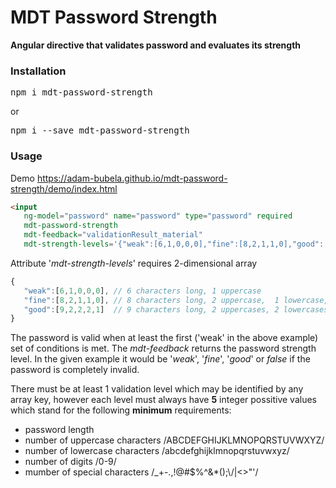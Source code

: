 <h1>MDT Password Strength</h1>
<b>Angular directive that validates password and evaluates its strength</b>
<br>

<h3>Installation</h3>

<p><pre>npm i mdt-password-strength</pre></p>
or
<p><pre>npm i --save mdt-password-strength</pre></p>

<h3>Usage</h3>
Demo <a href="https://adam-bubela.github.io/mdt-password-strength/demo/index.html">
https://adam-bubela.github.io/mdt-password-strength/demo/index.html</a>

```html
<input 
   ng-model="password" name="password" type="password" required
   mdt-password-strength
   mdt-feedback="validationResult_material"
   mdt-strength-levels='{"weak":[6,1,0,0,0],"fine":[8,2,1,1,0],"good":[9,2,2,2,1]}'/>
```

<p>Attribute '<i>mdt-strength-levels</i>' requires 2-dimensional array</p>

```javascript
{
   "weak":[6,1,0,0,0], // 6 characters long, 1 uppercase
   "fine":[8,2,1,1,0], // 8 characters long, 2 uppercase,  1 lowercase,  1 digit
   "good":[9,2,2,2,1]  // 9 characters long, 2 uppercases, 2 lowercases, 2 digits, 1 special character
}
```

<p>
The password is valid when at least the first ('weak' in the above example) set of conditions is met.
The <i>mdt-feedback</i> returns the password strength level. In the given example it 
would be '<i>weak</i>', '<i>fine</i>', '<i>good</i>' or <i>false</i> if the password is completely invalid.
</p><p>
There must be at least 1 validation level which may be identified by any array key, 
however each level must always have <b>5</b> integer possitive values which stand for the following <b>minimum</b> requirements:</p>
<ul>
<li>password length</li>
<li>number of uppercase characters /ABCDEFGHIJKLMNOPQRSTUVWXYZ/</li>
<li>number of lowercase characters /abcdefghijklmnopqrstuvwxyz/</li>
<li>number of digits /0-9/ </li>
<li>mumber of special characters /_+-.,!@#$%^&*();\/|<>"'/</li>




                        
                        
                        
                        
